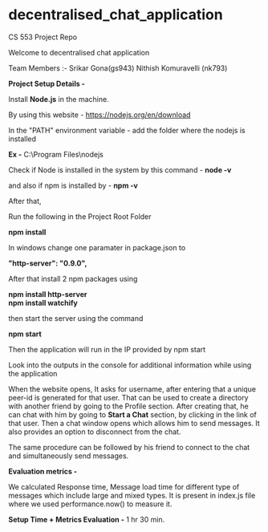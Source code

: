 # decentralised_chat_application

CS 553 Project Repo

Welcome to decentralised chat application

Team Members :-
Srikar Gona(gs943)
Nithish Komuravelli (nk793)

**Project Setup Details -** 

Install **Node.js** in the machine.

By using this website - https://nodejs.org/en/download

In the "PATH" environment variable - add the folder where the nodejs is installed

**Ex -** C:\Program Files\nodejs

Check if Node is installed in the system by this command - **node -v**

and also if npm is installed by - **npm -v**

After that,

Run the following in the Project Root Folder

**npm install**

In windows change one paramater in package.json to

**"http-server": "0.9.0",** 

After that install 2 npm packages using 

**npm install http-server**                                                                   
**npm install watchify**

then start the server using the command

**npm start**

Then the application will run in the IP provided by npm start

Look into the outputs in the console for additional information while using the application

When the website opens, It asks for username, after entering that a unique peer-id is generated for that user. 
That can be used to create a directory with another friend by going to the Profile section. After creating that, he can chat with him by going to **Start a Chat** section, by clicking in the link of that user. Then a chat window opens which allows him to send messages. It also provides an option to disconnect from the chat.

The same procedure can be followed by his friend to connect to the chat and simultaneously send messages.

**Evaluation metrics -** 

We calculated Response time, Message load time for different type of messages which include large and mixed types. It is present in index.js file where we used performance.now() to measure it.

**Setup Time + Metrics Evaluation -** 1 hr 30 min.
